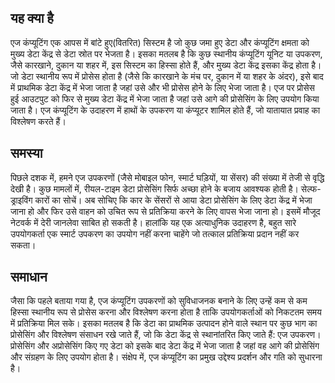 ## यह क्या है
एज कंप्यूटिंग एक आपस में बांटे हुए(वितरित) सिस्टम है जो कुछ जमा हुए डेटा और कंप्यूटिंग क्षमता को मुख्य डेटा केंद्र से डेटा स्रोत पर भेजता है। इसका मतलब है कि कुछ स्थानीय कंप्यूटिंग यूनिट या उपकरण, जैसे कारखाने, दुकान या शहर में, इस सिस्टम का हिस्सा होते हैं, और मुख्य डेटा केंद्र इसका केंद्र होता है। जो डेटा स्थानीय रूप में प्रोसेस होता है (जैसे कि कारखाने के मंच पर, दुकान में या शहर के अंदर), इसे बाद में प्राथमिक डेटा केंद्र में भेजा जाता है जहां उसे और भी प्रोसेस होने के लिए भेजा जाता है। एज पर प्रोसेस हुई आउटपुट को फिर से मुख्य डेटा केंद्र में भेजा जाता है जहां उसे आगे की प्रोसेसिंग के लिए उपयोग किया जाता है। एज कंप्यूटिंग के उदाहरण में हाथों के उपकरण या कंप्यूटर शामिल होते हैं, जो यातायात प्रवाह का विश्लेषण करते हैं।

## समस्या
पिछले दशक में, हमने एज उपकरणों (जैसे मोबाइल फोन, स्मार्ट घड़ियों, या सेंसर) की संख्या में तेजी से वृद्धि देखी है। कुछ मामलों में, रीयल-टाइम डेटा प्रोसेसिंग सिर्फ अच्छा होने के बजाय आवश्यक होती है। सेल्फ-ड्राइविंग कारों का सोचें। अब सोचिए कि कार के सेंसरों से आया डेटा प्रोसेसिंग के लिए डेटा केंद्र में भेजा जाना हो और फिर उसे वाहन को उचित रूप से प्रतिक्रिया करने के लिए वापस भेजा जाना हो। इसमें मौजूद नेटवर्क में देरी जानलेवा साबित हो सकती है। हालांकि यह एक अत्याधुनिक उदाहरण है, बहुत सारे उपयोगकर्ता एक स्मार्ट उपकरण का उपयोग नहीं करना चाहेंगे जो तत्काल प्रतिक्रिया प्रदान नहीं कर सकता।

## समाधान
जैसा कि पहले बताया गया है, एज कंप्यूटिंग उपकरणों को सुविधाजनक बनाने के लिए उन्हें कम से कम हिस्सा स्थानीय रूप से प्रोसेस करना और विश्लेषण करना होता है ताकि उपयोगकर्ताओं को निकटतम समय में प्रतिक्रिया मिल सके।
इसका मतलब है कि डेटा का प्राथमिक उत्पादन होने वाले स्थान पर कुछ भाग का प्रोसेसिंग और विश्लेषण संसाधन रखे जाते हैं, जो कि डेटा केंद्र से स्थानांतरित किए जाते हैं: एज उपकरण।
प्रोसेसिंग और अप्रोसेसिंग किए गए डेटा को इसके बाद डेटा केंद्र में भेजा जाता है जहां वह आगे की प्रोसेसिंग और संग्रहण के लिए उपयोग होता है।
संक्षेप में, एज कंप्यूटिंग का प्रमुख उद्देश्य प्रदर्शन और गति को सुधारना है।